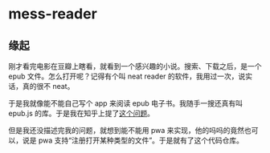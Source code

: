 # mess-reader

## 缘起
刚才看完电影在豆瓣上瞎看，就看到一个感兴趣的小说。搜索、下载之后，是一个 epub 文件。怎么打开呢？记得有个叫 neat reader 的软件，我用过一次，说实话，真的很不 neat。

于是我就像能不能自己写个 app 来阅读 epub 电子书。我随手一搜还真有叫 epub.js 的库。于是我在知乎上提了[这个问题](https://www.zhihu.com/question/586397967)。

但是我还没描述完我的问题，就想到能不能用 pwa 来实现，他的吗吗的竟然也可以，说是 pwa 支持“注册打开某种类型的文件”。于是就有了这个代码仓库。
